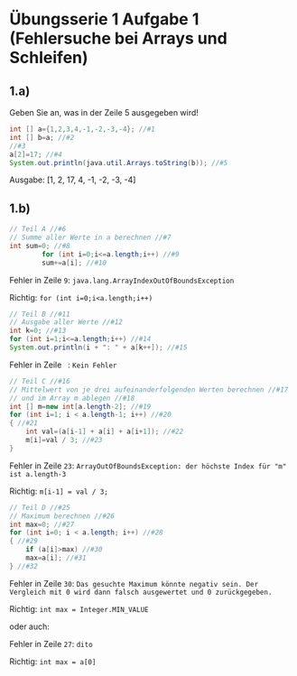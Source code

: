 # Übungsserie 1 Aufgabe 1 (Fehlersuche bei Arrays und Schleifen)

## 1.a)
Geben Sie an, was in der Zeile 5 ausgegeben wird!

```java
int [] a={1,2,3,4,-1,-2,-3,-4}; //#1
int [] b=a; //#2
//#3
a[2]=17; //#4
System.out.println(java.util.Arrays.toString(b)); //#5
```

Ausgabe: [1, 2, 17, 4, -1, -2, -3, -4]

## 1.b) 

```java
// Teil A //#6
// Summe aller Werte in a berechnen //#7
int sum=0; //#8
        for (int i=0;i<=a.length;i++) //#9
        sum+=a[i]; //#10
```

Fehler in Zeile `9`: `java.lang.ArrayIndexOutOfBoundsException`

Richtig: `for (int i=0;i<a.length;i++)`

```java
// Teil B //#11
// Ausgabe aller Werte //#12
int k=0; //#13
for (int i=1;i<=a.length;i++) //#14
System.out.println(i + ": " + a[k++]); //#15
```

Fehler in Zeile ` `: `Kein Fehler`

```java
// Teil C //#16
// Mittelwert von je drei aufeinanderfolgenden Werten berechnen //#17
// und im Array m ablegen //#18
int [] m=new int[a.length-2]; //#19
for (int i=1; i < a.length-1; i++) //#20
{ //#21
    int val=(a[i-1] + a[i] + a[i+1]); //#22
    m[i]=val / 3; //#23
}
```

Fehler in Zeile `23`: `ArrayOutOfBoundsException: der höchste Index für "m" ist a.length-3`

Richtig: `m[i-1] = val / 3;`

```java
// Teil D //#25
// Maximum berechnen //#26
int max=0; //#27
for (int i=0; i < a.length; i++) //#28
{ //#29
    if (a[i]>max) //#30
    max=a[i]; //#31
} //#32
```

Fehler in Zeile `30`: `Das gesuchte Maximum könnte negativ sein. Der Vergleich mit 0 wird dann falsch ausgewertet und 0 zurückgegeben.`

Richtig: `int max = Integer.MIN_VALUE`

oder auch:

Fehler in Zeile `27`: `dito`

Richtig: `int max = a[0]`

